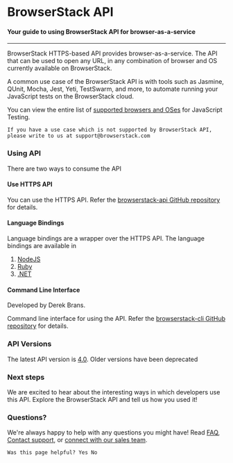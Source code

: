 # BrowserStack API

#### Your guide to using BrowserStack API for browser-as-a-service


***
BrowserStack HTTPS-based API provides browser-as-a-service. The API that can be used to open any URL, in any combination of browser and OS currently available on BrowserStack.

A common use case of the BrowserStack API is with tools such as Jasmine, QUnit, Mocha, Jest, Yeti, TestSwarm, and more, to automate running your JavaScript tests on the BrowserStack cloud.

You can view the entire list of [supported browsers and OSes](https://www.browserstack.com/list-of-browsers-and-platforms?product=js_testing) for JavaScript Testing.

```
If you have a use case which is not supported by BrowserStack API, please write to us at support@browserstack.com
```

### Using API

There are two ways to consume the API

#### Use HTTPS API
You can use the HTTPS API. Refer the [browserstack-api GitHub repository](https://github.com/browserstack/api) for details.

#### Language Bindings

Language bindings are a wrapper over the HTTPS API. The language bindings are available in
1. [NodeJS](https://github.com/scottgonzalez/node-browserstack)
2. [Ruby](https://github.com/browserstack/ruby-browserstack)
3. [.NET](https://github.com/aaronpowell/BrowserStack-.NET)

#### Command Line Interface
Developed by Derek Brans.

Command line interface for using the API. Refer the [browserstack-cli GitHub repository](https://github.com/dbrans/browserstack-cli) for details.


### API Versions
The latest API version is [4.0](https://github.com/browserstack/api). Older versions have been deprecated


### Next steps
We are excited to hear about the interesting ways in which developers use this API. Explore the BrowserStack API and tell us how you used it!

### Questions?
We're always happy to help with any questions you might have! Read [FAQ](https://www.browserstack.com/support?tag=automate), [Contact support](https://www.browserstack.com/contact), or [connect with our sales team](https://www.browserstack.com/contact#sales).

```
Was this page helpful? Yes No
```
